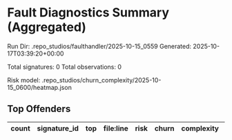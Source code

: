 # Fault Diagnostics Summary (Aggregated)

Run Dir: .repo_studios/faulthandler/2025-10-15_0559
Generated: 2025-10-17T03:39:20+00:00

Total signatures: 0
Total observations: 0

Risk model: .repo_studios/churn_complexity/2025-10-15_0600/heatmap.json

## Top Offenders

| count | signature_id | top | file:line | risk | churn | complexity | fails | threads |
|------:|--------------|-----|----------:|-----:|------:|-----------:|------:|---------|
